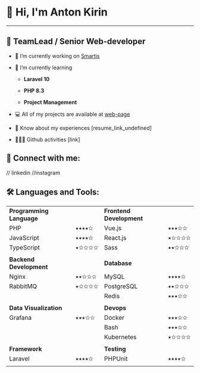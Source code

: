 # 👋 Hi, I'm Anton Kirin

---

## 🧟 TeamLead / Senior Web-developer

- 💼 I’m currently working on [Smartis](https://smartis.bi/)

- 🌱 I’m currently learning

    - **Laravel 10**

    - **PHP 8.3**

    - **Project Management**

- 💻 All of my projects are available at [web-page](https://kirin-bear.ru/works)

- 📄 Know about my experiences [resume_link_undefined]

- 🧑🏼‍💻 Github activities [link]

## 🔗 Connect with me:

// linkedin  //instagram



## 🛠️ Languages and Tools:

|||||
|-|-|-|-|
|**Programming Language**||**Frontend Development**||
|PHP|⭑⭑⭑⭑✩ |Vue.js|⭑⭑⭑✩✩ |
|JavaScript|⭑⭑⭑⭑✩ |React.js|⭑✩✩✩✩ |
|TypeScript|⭑✩✩✩✩ |Sass|⭑⭑✩✩✩ |
|||||
|**Backend Development**||**Database**||
|Nginx|⭑⭑✩✩✩ |MySQL|⭑⭑⭑⭑✩ |
|RabbitMQ|⭑✩✩✩✩ |PostgreSQL|⭑⭑✩✩✩ |
|||Redis|⭑⭑⭑✩✩ |
|||||
|**Data Visualization**||**Devops**||
|Grafana|⭑⭑⭑✩✩ |Docker|⭑⭑⭑✩✩ |
|||Bash|⭑⭑⭑✩✩ |
|||Kubernetes|⭑✩✩✩✩ |
|||||
|**Framework**||**Testing**||
|Laravel|⭑⭑⭑⭑✩ |PHPUnit|⭑⭑⭑⭑✩ |
|||||



